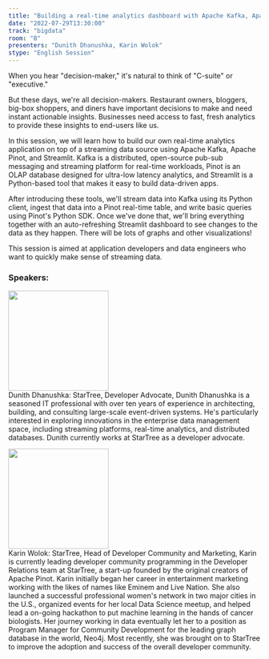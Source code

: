 ```yaml
---
title: "Building a real-time analytics dashboard with Apache Kafka, Apache Pinot, and Streamlit"
date: "2022-07-29T13:30:00"
track: "bigdata"
room: "B"
presenters: "Dunith Dhanushka, Karin Wolok"
stype: "English Session"
---
```

When you hear "decision-maker," it's natural to think of "C-suite" or "executive." 

But these days, we're all decision-makers. Restaurant owners, bloggers, big-box shoppers, and diners have important decisions to make and need instant actionable insights. Businesses need access to fast, fresh analytics to provide these insights to end-users like us. 

In this session, we will learn how to build our own real-time analytics application on top of a streaming data source using Apache Kafka, Apache Pinot, and Streamlit. Kafka is a distributed, open-source pub-sub messaging and streaming platform for real-time workloads, Pinot is an OLAP database designed for ultra-low latency analytics, and Streamlit is a Python-based tool that makes it easy to build data-driven apps.

After introducing these tools, we'll stream data into Kafka using its Python client, ingest that data into a Pinot real-time table, and write basic queries using Pinot's Python SDK. Once we've done that, we'll bring everything together with an auto-refreshing Streamlit dashboard to see changes to the data as they happen. There will be lots of graphs and other visualizations!

This session is aimed at application developers and data engineers who want to quickly make sense of streaming data.
 ### Speakers: 
 <img src="images/speaker/1092.png" width="200" /><br>Dunith Dhanushka: StarTree, Developer Advocate, Dunith Dhanushka is a seasoned IT professional with over ten years of experience in architecting, building, and consulting large-scale event-driven systems. He's particularly interested in exploring innovations in the enterprise data management space, including streaming platforms, real-time analytics, and distributed databases. Dunith currently works at StarTree as a developer advocate.

 <img src="images/speaker/1092_2.png" width="200" /><br>Karin Wolok: StarTree, Head of Developer Community and Marketing, Karin is currently leading developer community programming in the Developer Relations team at StarTree, a start-up founded by the original creators of Apache Pinot. Karin initially began her career in entertainment marketing working with the likes of names like Eminem and Live Nation.  She also launched a successful professional women's network in two major cities in the U.S., organized events for her local Data Science meetup, and helped lead a on-going hackathon to put machine learning in the hands of cancer biologists. Her journey working in data eventually let her to a position as Program Manager for Community Development for the leading graph database in the world, Neo4j. Most recently, she was brought on to StarTree to improve the adoption and success of the overall developer community.

 